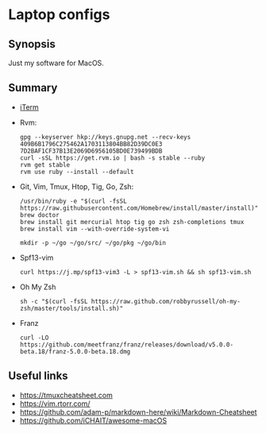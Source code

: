 # Laptop configs

## Synopsis 

Just my software for MacOS.

## Summary

- [iTerm](https://iterm2.com/downloads.html)

- Rvm:
    ```
    gpg --keyserver hkp://keys.gnupg.net --recv-keys 409B6B1796C275462A1703113804BB82D39DC0E3 7D2BAF1CF37B13E2069D6956105BD0E739499BDB
    curl -sSL https://get.rvm.io | bash -s stable --ruby
    rvm get stable
    rvm use ruby --install --default
    ```

- Git, Vim, Tmux, Htop, Tig, Go, Zsh:
    ```
    /usr/bin/ruby -e "$(curl -fsSL https://raw.githubusercontent.com/Homebrew/install/master/install)"
    brew doctor
    brew install git mercurial htop tig go zsh zsh-completions tmux
    brew install vim --with-override-system-vi

    mkdir -p ~/go ~/go/src/ ~/go/pkg ~/go/bin
    ```

- Spf13-vim
    ```
    curl https://j.mp/spf13-vim3 -L > spf13-vim.sh && sh spf13-vim.sh
    ```

- Oh My Zsh
    ```
    sh -c "$(curl -fsSL https://raw.github.com/robbyrussell/oh-my-zsh/master/tools/install.sh)"
    ```

- Franz
    ```
    curl -LO https://github.com/meetfranz/franz/releases/download/v5.0.0-beta.18/franz-5.0.0-beta.18.dmg
    ```

## Useful links

- https://tmuxcheatsheet.com
- https://vim.rtorr.com/
- https://github.com/adam-p/markdown-here/wiki/Markdown-Cheatsheet
- https://github.com/iCHAIT/awesome-macOS